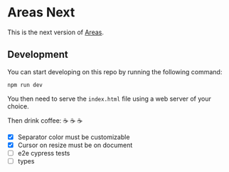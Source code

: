 # Areas Next

This is the next version of [Areas](https://github.com/bimdata/areas).

## Development

You can start developing on this repo by running the following command:

```bash
npm run dev
```

You then need to serve the `index.html` file using a web server of your choice.

Then drink coffee: :coffee: :coffee: :coffee:

- [x] Separator color must be customizable
- [x] Cursor on resize must be on document
- [ ] e2e cypress tests
- [ ] types
